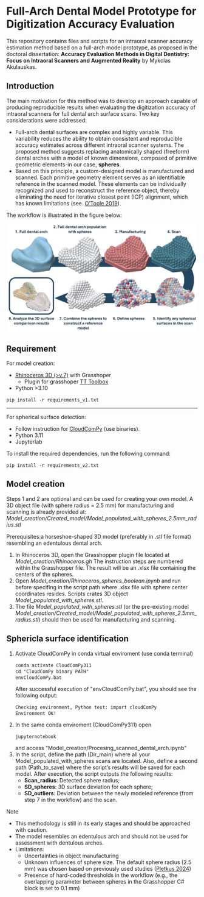 # Full-Arch Dental Model Prototype for Digitization Accuracy Evaluation 

This repository contains files and scripts for an intraoral scanner accuracy estimation method based on a full-arch model prototype, as proposed in the doctoral dissertation:
**Accuracy Evaluation Methods in Digital Dentistry: Focus on Intraoral Scanners and Augmented Reality** by Mykolas Akulauskas.

## Introduction
The main motivation for this method was to develop an approach capable of producing reproducible results when evaluating the digitization accuracy of intraoral scanners for full dental arch surface scans. Two key considerations were addressed:
-    Full-arch dental surfaces are complex and highly variable. This variability reduces the ability to obtain consistent and reproducible accuracy estimates across different intraoral scanner systems. The proposed method suggests replacing anatomically shaped (freeform) dental arches with a model of known dimensions, composed of primitive geometric elements-in our case, **spheres**.
-    Based on this principle, a custom-designed model is manufactured and scanned. Each primitive geometry element serves as an identifiable reference in the scanned model. These elements can be individually recognized and used to reconstruct the reference object, thereby eliminating the need for iterative closest point (ICP) alignment, which has known limitations (see. [O’Toole 2019](https://doi.org/10.1016/j.dental.2019.01.012)).

The workflow is illustrated in the figure below:

![workflow](Images/Workflow.PNG)

## Requirement
For model creation:
- [Rhinoceros 3D (>v.7)](https://www.rhino3d.com/) with Grasshoper
  - Plugin for grasshoper [TT Toolbox](https://www.food4rhino.com/en/app/tt-toolbox)
- Python >3.10
```
pip install -r requirements_v1.txt
```
----
For spherical surface detection:
- Follow instruction for [CloudComPy](https://github.com/CloudCompare/CloudComPy?tab=readme-ov-file) (use  binaries).
- Python 3.11
- Jupyterlab

To install the required dependencies, run the following command:
```
pip install -r requirements_v2.txt
```
## Model creation
Steps 1 and 2 are optional and can be used for creating your own model. A 3D object file (with sphere radius = 2.5 mm) for manufacturing and scanning is already provided at: *Model_creation/Created_model/Model_populated_with_spheres_2.5mm_radius.stl*

Prerequisites:a horseshoe-shaped 3D model (preferably in .stl file format) resembling an edentulous dental arch.

1. In Rhinoceros 3D, open the Grasshopper plugin file located at *Model_creation/Rhinoceros.gh* The instruction steps are numbered within the Grasshopper file. The result will be an .xlsx file containing the centers of the spheres.
2. Open *Model_creation/Rhinoceros_spheres_boolean.ipynb* and run before specifing in the script path where .xlsx file with sphere center coordinates resides. Scripts crates 3D object *Model_populated_with_spheres.stl*.
3. The file *Model_populated_with_spheres.stl* (or the pre-existing model *Model_creation/Created_model/Model_populated_with_spheres_2.5mm_radius.stl*) should then be used for manufacturing and scanning.

## Sphericla surface identification
1. Activate CloudComPy in conda virtual enviroment (use conda terminal)
    ```
    conda activate CloudComPy311
    cd "CloudComPy binary PATH"
    envCloudComPy.bat
    ```
    After successful execution of "envCloudComPy.bat", you should see the following output:
    ```
    Checking environment, Python test: import cloudComPy
    Environment OK!
    ```
2. In the same conda enviroment (CloudComPy311) open 
    ```
    jupyternotebook
    ```
    and access "Model_creation/Procesing_scanned_dental_arch.ipynb"
3. In the script, define the path (Dir_main) where all your Model_populated_with_spheres scans are located. Also, define a second path (Path_to_save) where the script’s results will be saved for each model. After execution, the script outputs the following results:
   - **Scan_radius**: Detected sphere radius;
   - **SD_spheres**: 3D surface deviation for each sphere;
   - **SD_outliers**: Deviation between the newly modeled reference (from step 7 in the workflow) and the scan.

> [!NOTE]
- This methodology is still in its early stages and should be approached with caution.
- The model resembles an edentulous arch and should not be used for assessment with dentulous arches.
- Limitations:
  - Uncertainties in object manufacturing 
  - Unknown influences of sphere size. The default sphere radius (2.5 mm) was chosen based on previously used studies ([Pletkus 2024](https://doi.org/10.1111/jopr.13976))
  - Presence of hard-coded thresholds in the workflow (e.g., the overlapping parameter between spheres in the Grasshopper C# block is set to 0.1 mm)
